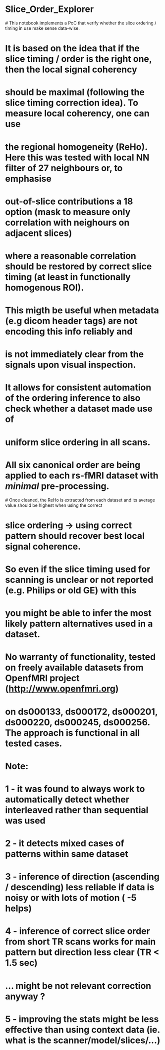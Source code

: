 # Slice_Order_Explorer

# This notebook implements a PoC that verify whether the slice ordering / timing in use make sense data-wise.
#
# It is based on the idea that if the slice timing / order is the right one, then the local signal coherency 
# should be maximal (following the slice timing correction idea). To measure local coherency, one can use
# the regional homogeneity (ReHo). Here this was tested with local NN filter of 27 neighbours or, to emphasise
# out-of-slice contributions a 18 option (mask to measure only correlation with neighours on adjacent slices)
# where a reasonable correlation should be restored by correct slice timing (at least in functionally homogenous ROI).
#
# This migth be useful when metadata (e.g dicom header tags) are not encoding this info reliably and
# is not immediately clear from the signals upon visual inspection.
# It allows for consistent automation of the ordering inference to also check whether a dataset made use of 
# uniform slice ordering in all scans.
#
# All six canonical order are being applied to each rs-fMRI dataset with *minimal* pre-processing. 
# Once cleaned, the ReHo is extracted from each dataset and its average value should be highest when using the correct
# slice ordering -> using correct pattern should recover best local signal coherence.
# 
# So even if the slice timing used for scanning is unclear or not reported (e.g. Philips or old GE) with this 
# you might be able to infer the most likely pattern alternatives used in a dataset.
# 
# No warranty of functionality, tested on freely available datasets from OpenfMRI project (http://www.openfmri.org)
# on ds000133, ds000172, ds000201, ds000220, ds000245, ds000256. The approach is functional in all tested cases.
# Note:
# 1 - it was found to always work to automatically detect whether interleaved rather than sequential was used
# 2 - it detects mixed cases of patterns within same dataset
# 3 - inference of direction (ascending / descending) less reliable if data is noisy or with lots of motion ( -5 helps)
# 4 - inference of correct slice order from short TR scans works for main pattern but direction less clear (TR < 1.5 sec) 
#     ...  might be not relevant correction anyway ?
# 5 - improving the stats might be less effective than using context data (ie. what is the scanner/model/slices/...)
